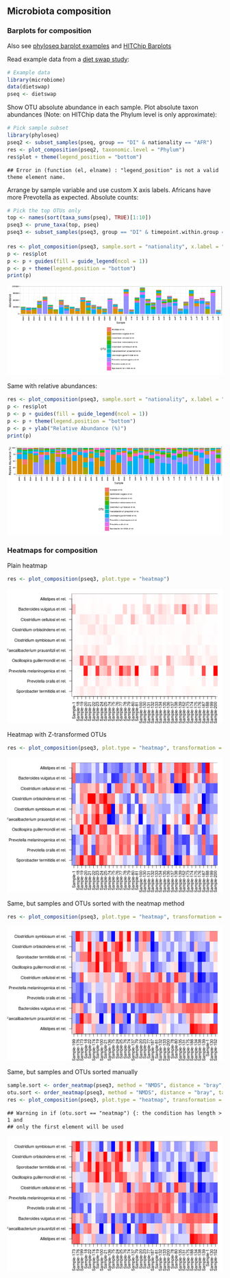 ## Microbiota composition


### Barplots for composition

Also see [phyloseq barplot examples](http://joey711.github.io/phyloseq/plot_bar-examples.html) and [HITChip Barplots](Barplots.md)


Read example data from a [diet swap study](http://dx.doi.org/10.1038/ncomms7342):


```r
# Example data
library(microbiome)
data(dietswap)
pseq <- dietswap
```

Show OTU absolute abundance in each sample. Plot absolute taxon
abundances (Note: on HITChip data the Phylum level is only
approximate):


```r
# Pick sample subset
library(phyloseq)
pseq2 <- subset_samples(pseq, group == "DI" & nationality == "AFR")
res <- plot_composition(pseq2, taxonomic.level = "Phylum")
res$plot + theme(legend_position = "bottom")
```

```
## Error in (function (el, elname) : "legend_position" is not a valid theme element name.
```

Arrange by sample variable and use custom X axis labels. Africans have more Prevotella as expected. Absolute counts:


```r
# Pick the top OTUs only
top <- names(sort(taxa_sums(pseq), TRUE)[1:10])
pseq3 <- prune_taxa(top, pseq)
pseq3 <- subset_samples(pseq3, group == "DI" & timepoint.within.group == 1)

res <- plot_composition(pseq3, sample.sort = "nationality", x.label = "nationality")
p <- res$plot
p <- p + guides(fill = guide_legend(ncol = 1))
p <- p + theme(legend.position = "bottom")
print(p)
```

![plot of chunk composition-example4](figure/composition-example4-1.png)


Same with relative abundances:


```r
res <- plot_composition(pseq3, sample.sort = "nationality", x.label = "nationality", transformation = "relative.abundance")
p <- res$plot
p <- p + guides(fill = guide_legend(ncol = 1))
p <- p + theme(legend.position = "bottom")
p <- p + ylab("Relative Abundance (%)")
print(p)
```

![plot of chunk composition-example4b](figure/composition-example4b-1.png)



### Heatmaps for composition


Plain heatmap


```r
res <- plot_composition(pseq3, plot.type = "heatmap")
```

![plot of chunk composition-example5](figure/composition-example5-1.png)


Heatmap with Z-transformed OTUs


```r
res <- plot_composition(pseq3, plot.type = "heatmap", transformation = "Z-OTU")
```

![plot of chunk composition-example6](figure/composition-example6-1.png)


Same, but samples and OTUs sorted with the neatmap method


```r
res <- plot_composition(pseq3, plot.type = "heatmap", transformation = "Z-OTU", sample.sort = "neatmap", otu.sort = "neatmap")
```

![plot of chunk composition-example7](figure/composition-example7-1.png)


Same, but samples and OTUs sorted manually


```r
sample.sort <- order_neatmap(pseq3, method = "NMDS", distance = "bray", target = "sites", first = NULL) 
otu.sort <- order_neatmap(pseq3, method = "NMDS", distance = "bray", target = "species", first = NULL)
res <- plot_composition(pseq3, plot.type = "heatmap", transformation = "Z-OTU", sample.sort = sample.sort, otu.sort = otu.sort)
```

```
## Warning in if (otu.sort == "neatmap") {: the condition has length > 1 and
## only the first element will be used
```

![plot of chunk composition-example8](figure/composition-example8-1.png)


